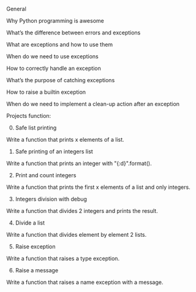 General

Why Python programming is awesome

What’s the difference between errors and exceptions

What are exceptions and how to use them

When do we need to use exceptions

How to correctly handle an exception

What’s the purpose of catching exceptions

How to raise a builtin exception

When do we need to implement a clean-up action after an exception

Projects function:

0. Safe list printing

Write a function that prints x elements of a list.

1. Safe printing of an integers list

Write a function that prints an integer with "{:d}".format().

2. Print and count integers

Write a function that prints the first x elements of a list and only integers.

3. Integers division with debug

Write a function that divides 2 integers and prints the result.

4. Divide a list

Write a function that divides element by element 2 lists.

5. Raise exception

Write a function that raises a type exception.

6. Raise a message

Write a function that raises a name exception with a message.
